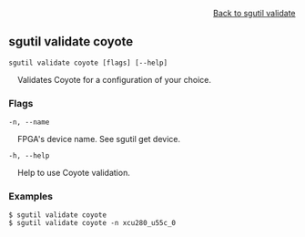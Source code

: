 <div id="readme" class="Box-body readme blob js-code-block-container">
<article class="markdown-body entry-content p-3 p-md-6" itemprop="text">
<p align="right">
<a href="https://github.com/fpgasystems/hacc/blob/main/cli/docs/sgutil-validate.md#sg-validate">Back to sgutil validate</a>
</p>

## sgutil validate coyote

<code>sgutil validate coyote [flags] [--help]</code>
<p>
  &nbsp; &nbsp; Validates Coyote for a configuration of your choice.
</p>

### Flags
<code>-n, --name <string></code>
<p>
  &nbsp; &nbsp; FPGA's device name. See sgutil get device.
</p>

<code>-h, --help <string></code>
<p>
  &nbsp; &nbsp; Help to use Coyote validation.
</p>

### Examples
```
$ sgutil validate coyote
$ sgutil validate coyote -n xcu280_u55c_0
```